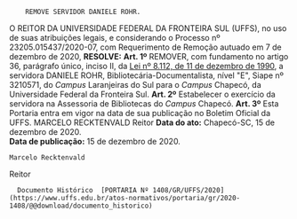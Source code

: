         REMOVE SERVIDOR DANIELE ROHR.  

 O REITOR DA UNIVERSIDADE FEDERAL DA FRONTEIRA SUL (UFFS), no uso de suas atribuições legais, e considerando o Processo nº 23205.015437/2020-07, com Requerimento de Remoção autuado em 7 de dezembro de 2020,  **RESOLVE:**   **Art. 1º**  REMOVER, com fundamento no artigo 36, parágrafo único, inciso II, da [Lei nº 8.112, de 11 de dezembro de 1990](http://www.planalto.gov.br/ccivil_03/leis/l8112cons.htm), a servidora DANIELE ROHR, Bibliotecária-Documentalista, nível "E", Siape nº 3210571, do *Campus*  Laranjeiras do Sul para o *Campus*  Chapecó, da Universidade Federal da Fronteira Sul.   **Art. 2º**  Estabelecer o exercício da servidora na Assessoria de Bibliotecas do *Campus*  Chapecó.   **Art. 3º**  Esta Portaria entra em vigor na data de sua publicação no Boletim Oficial da UFFS.   MARCELO RECKTENVALD Reitor      **Data do ato:** Chapecó-SC, 15 de dezembro de 2020.   
 **Data de publicação:**  15 de dezembro de 2020. 

    Marcelo Recktenvald   
 Reitor 

      Documento Histórico  [PORTARIA Nº 1408/GR/UFFS/2020](https://www.uffs.edu.br/atos-normativos/portaria/gr/2020-1408/@@download/documento_historico)     
      